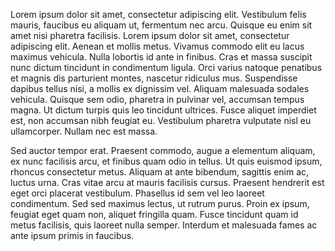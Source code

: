 Lorem ipsum dolor sit amet, consectetur adipiscing elit. Vestibulum felis mauris, faucibus eu aliquam ut, fermentum nec arcu. Quisque eu enim sit amet nisi pharetra facilisis. Lorem ipsum dolor sit amet, consectetur adipiscing elit. Aenean et mollis metus. Vivamus commodo elit eu lacus maximus vehicula. Nulla lobortis id ante in finibus. Cras et massa suscipit nunc dictum tincidunt in condimentum ligula. Orci varius natoque penatibus et magnis dis parturient montes, nascetur ridiculus mus. Suspendisse dapibus tellus nisi, a mollis ex dignissim vel. Aliquam malesuada sodales vehicula. Quisque sem odio, pharetra in pulvinar vel, accumsan tempus magna. Ut dictum turpis quis leo tincidunt ultrices. Fusce aliquet imperdiet est, non accumsan nibh feugiat eu. Vestibulum pharetra vulputate nisl eu ullamcorper. Nullam nec est massa.

Sed auctor tempor erat. Praesent commodo, augue a elementum aliquam, ex nunc facilisis arcu, et finibus quam odio in tellus. Ut quis euismod ipsum, rhoncus consectetur metus. Aliquam at ante bibendum, sagittis enim ac, luctus urna. Cras vitae arcu at mauris facilisis cursus. Praesent hendrerit est eget orci placerat vestibulum. Phasellus id sem vel leo laoreet condimentum. Sed sed maximus lectus, ut rutrum purus. Proin ex ipsum, feugiat eget quam non, aliquet fringilla quam. Fusce tincidunt quam id metus facilisis, quis laoreet nulla semper. Interdum et malesuada fames ac ante ipsum primis in faucibus.
